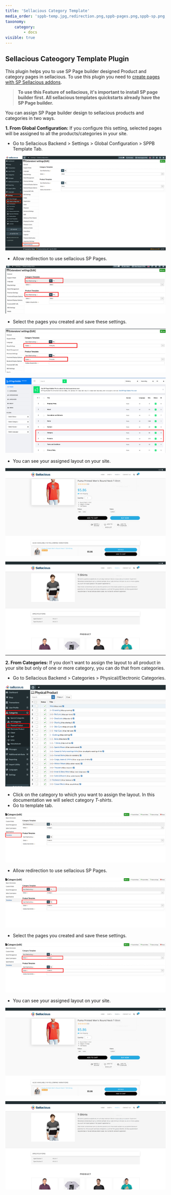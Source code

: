 ```yaml
---
title: 'Sellacious Category Template'
media_order: 'sppb-temp.jpg,redirection.png,sppb-pages.png,sppb-sp.png,sppb-product.png,sppb-image.png,sppb-category.png,sppb-template.png'
taxonomy:
    category:
        - docs
visible: true
---
```


## Sellacious Cateogory Template Plugin

This plugin helps you to use SP Page builder designed Product and category pages in sellacious. To use this plugin you need to [create pages with SP Sellacious addons](https://www.sellacious.com/documentation-v2#/learn/sp-page-builder/setting-up-sp-sellacious-add-ons).

> **To use this Feature of sellacious, it's important to install SP page builder first. All sellacious templates quickstarts already have the SP Page builder.**

You can assign SP Page builder design to sellacious products and categories in two ways.

**1. From Global Configuration:** If you configure this setting, selected pages will be assigned to all the products/categories in your site.

* Go to Sellacious Backend > Settings > Global Configuration > SPPB Template Tab.

![](sppb-temp.jpg)

* Allow redirection to use sellacious SP Pages.

![](redirection.png)

* Select the pages you created and save these settings.

![](sppb-pages.png)

![](sppb-sp.png)

* You can see your assigned layout on your site.

![](sppb-product.png)

![](sppb-image.png)

---

**2. From Categories:** If you don't want to assign the layout to all product in your site but only of one or more category, you can do that from categories. 

* Go to Sellacious Backend > Categories > Physical/Electronic Categories.

![](sppb-category.png)

* Click on the category to which you want to assign the layout. In this documentation we will select category _T-shirts_.
* Go to template tab.

![](sppb-template.png)

* Allow redirection to use sellacious SP Pages.

![](sppb-redirect.png)

* Select the pages you created and save these settings.

![](sppb-select.png)

* You can see your assigned layout on your site.

![](sppb-product.png)

![](sppb-image.png)